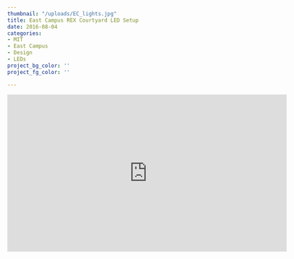 ```yaml
---
thumbnail: "/uploads/EC_lights.jpg"
title: East Campus REX Courtyard LED Setup
date: 2016-08-04
categories:
- MIT
- East Campus
- Design
- LEDs
project_bg_color: ''
project_fg_color: ''

---
```

<iframe width="640" height="360" src="https://www.youtube.com/embed/87-u1DebjBs" frameborder="0" allow="accelerometer; autoplay; encrypted-media; gyroscope; picture-in-picture" allowfullscreen></iframe>
